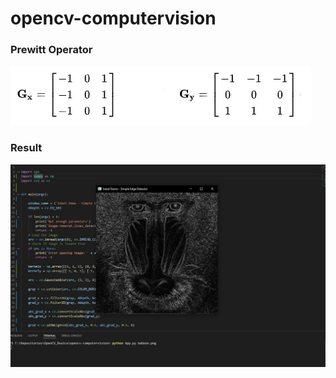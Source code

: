 <h1>opencv-computervision</h1>

<h3>Prewitt Operator</h3>

<img src="https://github.com/RafaelCRC/opencv-computervision/blob/main/Gradiente_Prewitt.png?raw=true" alt="Prewitt">

<h3>Result</h3>

<img src="https://github.com/RafaelCRC/opencv-computervision/blob/main/Capturar.JPG?raw=true" alt="Baboon">

